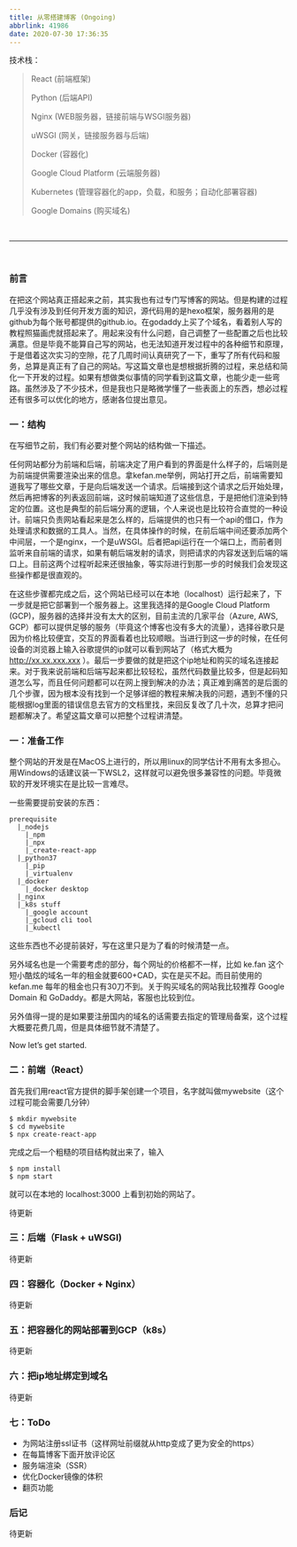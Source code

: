 ```yaml
---
title: 从零搭建博客 (Ongoing)
abbrlink: 41986
date: 2020-07-30 17:36:35
---
```


技术栈：

> React (前端框架)
>
> Python (后端API)
>
> Nginx (WEB服务器，链接前端与WSGI服务器)
>
> uWSGI (网关，链接服务器与后端)
>
> Docker (容器化)
>
> Google Cloud Platform (云端服务器)
>
> Kubernetes (管理容器化的app，负载，和服务；自动化部署容器)
>
> Google Domains (购买域名)

<br>

----

<br>

### 前言

在把这个网站真正搭起来之前，其实我也有过专门写博客的网站。但是构建的过程几乎没有涉及到任何开发方面的知识，源代码用的是hexo框架，服务器用的是github为每个账号都提供的github.io。在godaddy上买了个域名，看着别人写的教程照猫画虎就搭起来了。用起来没有什么问题，自己调整了一些配置之后也比较满意。但是毕竟不能算自己写的网站，也无法知道开发过程中的各种细节和原理，于是借着这次实习的空隙，花了几周时间认真研究了一下，重写了所有代码和服务，总算是真正有了自己的网站。写这篇文章也是想根据折腾的过程，来总结和简化一下开发的过程。如果有想做类似事情的同学看到这篇文章，也能少走一些弯路。虽然涉及了不少技术，但是我也只是略微学懂了一些表面上的东西，想必过程还有很多可以优化的地方，感谢各位提出意见。

### 一：结构

在写细节之前，我们有必要对整个网站的结构做一下描述。

任何网站都分为前端和后端，前端决定了用户看到的界面是什么样子的，后端则是为前端提供需要渲染出来的信息。拿kefan.me举例，网站打开之后，前端需要知道我写了哪些文章，于是向后端发送一个请求。后端接到这个请求之后开始处理，然后再把博客的列表返回前端，这时候前端知道了这些信息，于是把他们渲染到特定的位置。这也是典型的前后端分离的逻辑，个人来说也是比较符合直觉的一种设计。前端只负责网站看起来是怎么样的，后端提供的也只有一个api的借口，作为处理请求和数据的工具人。当然，在具体操作的时候，在前后端中间还要添加两个中间层，一个是nginx，一个是uWSGI。后者把api运行在一个端口上，而前者则监听来自前端的请求，如果有朝后端发射的请求，则把请求的内容发送到后端的端口上。目前这两个过程听起来还很抽象，等实际进行到那一步的时候我们会发现这些操作都是很直观的。

在这些步骤都完成之后，这个网站已经可以在本地（localhost）运行起来了，下一步就是把它部署到一个服务器上。这里我选择的是Google Cloud Platform (GCP)，服务器的选择并没有太大的区别，目前主流的几家平台（Azure, AWS, GCP）都可以提供足够的服务（毕竟这个博客也没有多大的流量），选择谷歌只是因为价格比较便宜，交互的界面看着也比较顺眼。当进行到这一步的时候，在任何设备的浏览器上输入谷歌提供的ip就可以看到网站了（格式大概为 http://xx.xx.xxx.xxx ）。最后一步要做的就是把这个ip地址和购买的域名连接起来。对于我来说前端和后端写起来都比较轻松，虽然代码数量比较多，但是起码知道怎么写，而且任何问题都可以在网上搜到解决的办法；真正难到痛苦的是后面的几个步骤，因为根本没有找到一个足够详细的教程来解决我的问题，遇到不懂的只能根据log里面的错误信息去官方的文档里找，来回反复改了几十次，总算才把问题都解决了。希望这篇文章可以把整个过程讲清楚。

### 一：准备工作

整个网站的开发是在MacOS上进行的，所以用linux的同学估计不用有太多担心。用Windows的话建议装一下WSL2，这样就可以避免很多兼容性的问题。毕竟微软的开发环境实在是比较一言难尽。

一些需要提前安装的东西：

```
prerequisite
  |_nodejs
    |_npm
    |_npx
    |_create-react-app
  |_python37
    |_pip
    |_virtualenv
  |_docker
    |_docker desktop
  |_nginx
  |_k8s stuff
    |_google account
    |_gcloud cli tool
    |_kubectl
```

这些东西也不必提前装好，写在这里只是为了看的时候清楚一点。

另外域名也是一个需要考虑的部分，每个网址的价格都不一样，比如 ke.fan 这个短小酷炫的域名一年的租金就要600+CAD，实在是买不起。而目前使用的 kefan.me 每年的租金也只有30刀不到。关于购买域名的网站我比较推荐 Google Domain 和 GoDaddy。都是大网站，客服也比较到位。

另外值得一提的是如果要注册国内的域名的话需要去指定的管理局备案，这个过程大概要花费几周，但是具体细节就不清楚了。

Now let’s get started.

### 二：前端（React）

首先我们用react官方提供的脚手架创建一个项目，名字就叫做mywebsite（这个过程可能会需要几分钟）

```
$ mkdir mywebsite
$ cd mywebsite
$ npx create-react-app
```

完成之后一个粗糙的项目结构就出来了，输入

```
$ npm install
$ npm start
```

就可以在本地的 localhost:3000 上看到初始的网站了。

待更新

### 三：后端（Flask + uWSGI)

待更新

### 四：容器化（Docker + Nginx）

待更新

### 五：把容器化的网站部署到GCP（k8s）

待更新

### 六：把ip地址绑定到域名

待更新

### 七：ToDo

- 为网站注册ssl证书（这样网址前缀就从http变成了更为安全的https）
- 在每篇博客下面开放评论区
- 服务端渲染（SSR）
- 优化Docker镜像的体积
- 翻页功能

### 后记

待更新